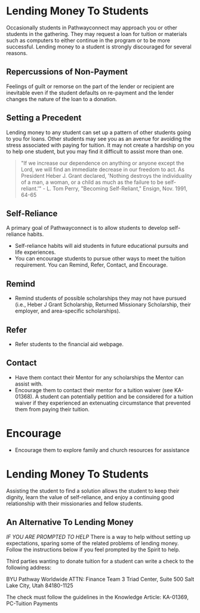 # Lending Money To Students

Occasionally students in Pathwayconnect may approach you or other students in the gathering. They may request a loan for tuition or materials such as computers to either continue in the program or to be more successful. Lending money to a student is strongly discouraged for several reasons.

## Repercussions of Non-Payment

Feelings of guilt or remorse on the part of the lender or recipient are inevitable even if the student defaults on re-payment and the lender changes the nature of the loan to a donation.

## Setting a Precedent

Lending money to any student can set up a pattern of other students going to you for loans. Other students may see you as an avenue for avoiding the stress associated with paying for tuition. It may not create a hardship on you to help one student, but you may find it difficult to assist more than one.

> "If we increase our dependence on anything or anyone except the Lord, we will find an immediate decrease in our freedom to act. As President Heber J. Grant declared, 'Nothing destroys the individuality of a man, a woman, or a child as much as the failure to be self-reliant.'"
> \- L. Tom Perry, "Becoming Self-Reliant," Ensign, Nov. 1991, 64-65

## Self-Reliance

A primary goal of Pathwayconnect is to allow students to develop self-reliance habits.

- Self-reliance habits will aid students in future educational pursuits and life experiences.
- You can encourage students to pursue other ways to meet the tuition requirement. You can Remind, Refer, Contact, and Encourage.

## Remind

- Remind students of possible scholarships they may not have pursued (i.e., Heber J Grant Scholarship, Returned Missionary Scholarship, their employer, and area-specific scholarships).

## Refer

- Refer students to the financial aid webpage.

## Contact

- Have them contact their Mentor for any scholarships the Mentor can assist with.
- Encourage them to contact their mentor for a tuition waiver (see KA-01368). A student can potentially petition and be considered for a tuition waiver if they experienced an extenuating circumstance that prevented them from paying their tuition.

# Encourage

- Encourage them to explore family and church resources for assistance

# Lending Money To Students

Assisting the student to find a solution allows the student to keep their dignity, learn the value of self-reliance, and enjoy a continuing good relationship with their missionaries and fellow students.

## An Alternative To Lending Money

*IF YOU ARE PROMPTED TO HELP* There is a way to help without setting up expectations, sparing some of the related problems of lending money. Follow the instructions below if you feel prompted by the Spirit to help.

Third parties wanting to donate tuition for a student can write a check to the following address:

BYU Pathway Worldwide
ATTN: Finance Team
3 Triad Center, Suite 500
Salt Lake City, Utah 84180-1125

The check must follow the guidelines in the Knowledge Article: KA-01369, PC-Tuition Payments

